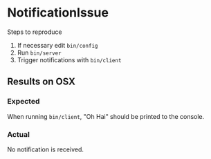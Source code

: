 # NotificationIssue

Steps to reproduce

1) If necessary edit `bin/config`
2) Run `bin/server`
3) Trigger notifications with `bin/client`

## Results on OSX

### Expected
When running `bin/client`, "Oh Hai" should be printed to the console.

### Actual
No notification is received.
